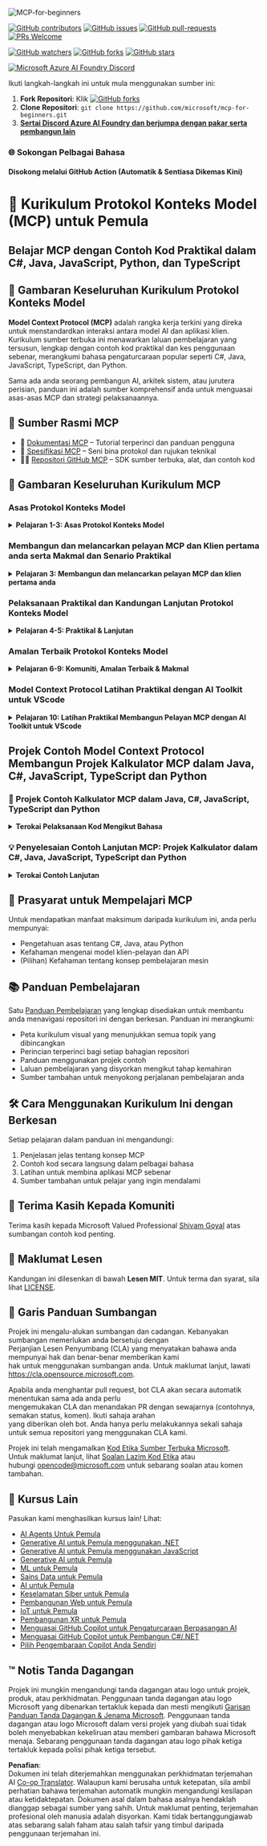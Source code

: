 <!--
CO_OP_TRANSLATOR_METADATA:
{
  "original_hash": "44405cc3bec37703b241dd4d8336e54a",
  "translation_date": "2025-07-01T09:47:12+00:00",
  "source_file": "README.md",
  "language_code": "ms"
}
-->
![MCP-for-beginners](../../translated_images/mcp-beginners.2ce2b317996369ff66c5b72e25eff9d4288ab2741fc70c0b4e523d1ae1e249fd.ms.png) 

[![GitHub contributors](https://img.shields.io/github/contributors/microsoft/mcp-for-beginners.svg)](https://GitHub.com/microsoft/mcp-for-beginners/graphs/contributors)
[![GitHub issues](https://img.shields.io/github/issues/microsoft/mcp-for-beginners.svg)](https://GitHub.com/microsoft/mcp-for-beginners/issues)
[![GitHub pull-requests](https://img.shields.io/github/issues-pr/microsoft/mcp-for-beginners.svg)](https://GitHub.com/microsoft/mcp-for-beginners/pulls)
[![PRs Welcome](https://img.shields.io/badge/PRs-welcome-brightgreen.svg?style=flat-square)](http://makeapullrequest.com)

[![GitHub watchers](https://img.shields.io/github/watchers/microsoft/mcp-for-beginners.svg?style=social&label=Watch)](https://GitHub.com/microsoft/mcp-for-beginners/watchers)
[![GitHub forks](https://img.shields.io/github/forks/microsoft/mcp-for-beginners.svg?style=social&label=Fork)](https://GitHub.com/microsoft/mcp-for-beginners/fork)
[![GitHub stars](https://img.shields.io/github/stars/microsoft/mcp-for-beginners?style=social&label=Star)](https://GitHub.com/microsoft/mcp-for-beginners/stargazers)


[![Microsoft Azure AI Foundry Discord](https://dcbadge.vercel.app/api/server/ByRwuEEgH4)](https://discord.com/invite/ByRwuEEgH4)


Ikuti langkah-langkah ini untuk mula menggunakan sumber ini:
1. **Fork Repositori**: Klik [![GitHub forks](https://img.shields.io/github/forks/microsoft/mcp-for-beginners.svg?style=social&label=Fork)](https://GitHub.com/microsoft/mcp-for-beginners/fork)
2. **Clone Repositori**:   `git clone https://github.com/microsoft/mcp-for-beginners.git`
3. [**Sertai Discord Azure AI Foundry dan berjumpa dengan pakar serta pembangun lain**](https://discord.com/invite/ByRwuEEgH4)


### 🌐 Sokongan Pelbagai Bahasa

#### Disokong melalui GitHub Action (Automatik & Sentiasa Dikemas Kini)

# 🚀 Kurikulum Protokol Konteks Model (MCP) untuk Pemula

## **Belajar MCP dengan Contoh Kod Praktikal dalam C#, Java, JavaScript, Python, dan TypeScript**

## 🧠 Gambaran Keseluruhan Kurikulum Protokol Konteks Model

**Model Context Protocol (MCP)** adalah rangka kerja terkini yang direka untuk menstandardkan interaksi antara model AI dan aplikasi klien. Kurikulum sumber terbuka ini menawarkan laluan pembelajaran yang tersusun, lengkap dengan contoh kod praktikal dan kes penggunaan sebenar, merangkumi bahasa pengaturcaraan popular seperti C#, Java, JavaScript, TypeScript, dan Python.

Sama ada anda seorang pembangun AI, arkitek sistem, atau jurutera perisian, panduan ini adalah sumber komprehensif anda untuk menguasai asas-asas MCP dan strategi pelaksanaannya.

## 🔗 Sumber Rasmi MCP

- 📘 [Dokumentasi MCP](https://modelcontextprotocol.io/) – Tutorial terperinci dan panduan pengguna  
- 📜 [Spesifikasi MCP](https://spec.modelcontextprotocol.io/) – Seni bina protokol dan rujukan teknikal  
- 🧑‍💻 [Repositori GitHub MCP](https://github.com/modelcontextprotocol) – SDK sumber terbuka, alat, dan contoh kod  

## 🧭 Gambaran Keseluruhan Kurikulum MCP

### Asas Protokol Konteks Model  
<details>
  <summary><strong> Pelajaran 1-3: Asas Protokol Konteks Model</strong></summary>

- **00. Pengenalan kepada MCP**  
  Gambaran keseluruhan Model Context Protocol dan kepentingannya dalam rangkaian AI. [Baca lebih lanjut](./00-Introduction/README.md)
- **01. Konsep Teras Dijelaskan**  
  Penerangan mendalam tentang konsep teras MCP. [Baca lebih lanjut](./01-CoreConcepts/README.md)
- **02. Keselamatan dalam MCP**  
  Ancaman keselamatan dan amalan terbaik. [Baca lebih lanjut](./02-Security/README.md)
- **03. Memulakan MCP**  
  Persediaan persekitaran, pelayan/klien asas, integrasi. [Baca lebih lanjut](./03-GettingStarted/README.md)
</details>

### Membangun dan melancarkan pelayan MCP dan Klien pertama anda serta Makmal dan Senario Praktikal  
<details>
  <summary><strong> Pelajaran 3: Membangun dan melancarkan pelayan MCP dan klien pertama anda</strong></summary>

- **3.1. Pelayan pertama** – [Panduan](./03-GettingStarted/01-first-server/README.md)
- **3.2. Klien pertama** – [Panduan](./03-GettingStarted/02-client/README.md)
- **3.3. Klien dengan LLM** – [Panduan](./03-GettingStarted/03-llm-client/README.md)
- **3.4. Menggunakan pelayan dengan Visual Studio Code** – [Panduan](./03-GettingStarted/04-vscode/README.md)
- **3.5. Membina pelayan menggunakan SSE** – [Panduan](./03-GettingStarted/05-sse-server/README.md)
- **3.6. Penstriman HTTP** – [Panduan](./03-GettingStarted/06-http-streaming/README.md)
- **3.7. Menggunakan AI Toolkit** – [Panduan](./03-GettingStarted/07-aitk/README.md)
- **3.8. Menguji pelayan anda** – [Panduan](./03-GettingStarted/08-testing/README.md)
- **3.9. Melancarkan pelayan anda** – [Panduan](./03-GettingStarted/09-deployment/README.md)
</details>

### Pelaksanaan Praktikal dan Kandungan Lanjutan Protokol Konteks Model  
<details>
  <summary><strong> Pelajaran 4-5: Praktikal & Lanjutan</strong></summary>

- **04. Pelaksanaan Praktikal**  
  SDK, penyahpepijatan, ujian, templat prompt yang boleh digunakan semula. [Baca lebih lanjut](./04-PracticalImplementation/README.md)
- **05. Topik Lanjutan dalam MCP**  
  AI multi-modal, penskalaan, penggunaan perusahaan. [Baca lebih lanjut](./05-AdvancedTopics/README.md)
- **5.1. Integrasi MCP dengan Azure** – [Panduan](./05-AdvancedTopics/mcp-integration/README.md)
- **5.2. Multi modaliti** – [Panduan](./05-AdvancedTopics/mcp-multi-modality/README.md)
- **5.3. Demo OAuth2 MCP** – [Panduan](./05-AdvancedTopics/mcp-oauth2-demo/README.md)
- **5.4. Konteks Akar** – [Panduan](./05-AdvancedTopics/mcp-root-contexts/README.md)
- **5.5. Penghalaan** – [Panduan](./05-AdvancedTopics/mcp-routing/README.md)
- **5.6. Pengambilan Sampel** – [Panduan](./05-AdvancedTopics/mcp-sampling/README.md)
- **5.7. Penskalaan** – [Panduan](./05-AdvancedTopics/mcp-scaling/README.md)
- **5.8. Keselamatan** – [Panduan](./05-AdvancedTopics/mcp-security/README.md)
- **5.9. Carian Web MCP** – [Panduan](./05-AdvancedTopics/web-search-mcp/README.md)
- **5.10. Penstriman Masa Nyata** – [Panduan](./05-AdvancedTopics/mcp-realtimestreaming/README.md)
- **5.11. Carian Web Masa Nyata** – [Panduan](./05-AdvancedTopics/mcp-realtimesearch/README.md)
- **5.12. Pengesahan Entra ID untuk Pelayan Protokol Konteks Model** – [Panduan](./05-AdvancedTopics/mcp-security-entra/README.md)
</details>

### Amalan Terbaik Protokol Konteks Model  
<details>
  <summary><strong> Pelajaran 6-9: Komuniti, Amalan Terbaik & Makmal</strong></summary>
- **06. Sumbangan Komuniti** – [Panduan](./06-CommunityContributions/README.md)
- **07. Pengetahuan daripada Penggunaan Awal** – [Panduan](./07-LessonsFromEarlyAdoption/README.md)
- **08. Amalan Terbaik untuk MCP** – [Panduan](./08-BestPractices/README.md)
- **09. Kajian Kes MCP** – [Panduan](./09-CaseStudy/README.md)
</details>

### Model Context Protocol Latihan Praktikal dengan AI Toolkit untuk VScode
<details>
  <summary><strong>Pelajaran 10: Latihan Praktikal Membangun Pelayan MCP dengan AI Toolkit untuk VScode</strong></summary>
    
- **10. Memperkemas Aliran Kerja AI: Membangun Pelayan MCP dengan AI Toolkit** – [Latihan Praktikal](./10-StreamliningAIWorkflowsBuildingAnMCPServerWithAIToolkit/README.md)
</details>

## Projek Contoh Model Context Protocol Membangun Projek Kalkulator MCP dalam Java, C#, JavaScript, TypeScript dan Python

### 🧮 Projek Contoh Kalkulator MCP dalam Java, C#, JavaScript, TypeScript dan Python
<details>
  <summary><strong>Terokai Pelaksanaan Kod Mengikut Bahasa</strong></summary>

  - [Contoh Pelayan MCP C#](./03-GettingStarted/samples/csharp/README.md)
  - [Kalkulator MCP Java](./03-GettingStarted/samples/java/calculator/README.md)
  - [Demo MCP JavaScript](./03-GettingStarted/samples/javascript/README.md)
  - [Pelayan MCP Python](../../03-GettingStarted/samples/python/mcp_calculator_server.py)
  - [Contoh MCP TypeScript](./03-GettingStarted/samples/typescript/README.md)

</details>

### 💡 Penyelesaian Contoh Lanjutan MCP: Projek Kalkulator dalam C#, Java, JavaScript, TypeScript dan Python
<details>
  <summary><strong>Terokai Contoh Lanjutan</strong></summary>

  - [Contoh Lanjutan C#](./04-PracticalImplementation/samples/csharp/README.md)
  - [Contoh Aplikasi Kontena Java](./04-PracticalImplementation/samples/java/containerapp/README.md)
  - [Contoh Lanjutan JavaScript](./04-PracticalImplementation/samples/javascript/README.md)
  - [Pelaksanaan Kompleks Python](../../04-PracticalImplementation/samples/python/mcp_sample.py)
  - [Contoh Kontena TypeScript](./04-PracticalImplementation/samples/typescript/README.md)

</details>

## 🎯 Prasyarat untuk Mempelajari MCP

Untuk mendapatkan manfaat maksimum daripada kurikulum ini, anda perlu mempunyai:

- Pengetahuan asas tentang C#, Java, atau Python  
- Kefahaman mengenai model klien-pelayan dan API  
- (Pilihan) Kefahaman tentang konsep pembelajaran mesin

## 📚 Panduan Pembelajaran

Satu [Panduan Pembelajaran](./study_guide.md) yang lengkap disediakan untuk membantu anda menavigasi repositori ini dengan berkesan. Panduan ini merangkumi:

- Peta kurikulum visual yang menunjukkan semua topik yang dibincangkan  
- Perincian terperinci bagi setiap bahagian repositori  
- Panduan menggunakan projek contoh  
- Laluan pembelajaran yang disyorkan mengikut tahap kemahiran  
- Sumber tambahan untuk menyokong perjalanan pembelajaran anda

## 🛠️ Cara Menggunakan Kurikulum Ini dengan Berkesan

Setiap pelajaran dalam panduan ini mengandungi:

1. Penjelasan jelas tentang konsep MCP  
2. Contoh kod secara langsung dalam pelbagai bahasa  
3. Latihan untuk membina aplikasi MCP sebenar  
4. Sumber tambahan untuk pelajar yang ingin mendalami

## 🌟 Terima Kasih Kepada Komuniti

Terima kasih kepada Microsoft Valued Professional [Shivam Goyal](https://www.linkedin.com/in/shivam2003/) atas sumbangan contoh kod penting.

## 📜 Maklumat Lesen

Kandungan ini dilesenkan di bawah **Lesen MIT**. Untuk terma dan syarat, sila lihat [LICENSE](../../LICENSE).

## 🤝 Garis Panduan Sumbangan

Projek ini mengalu-alukan sumbangan dan cadangan. Kebanyakan sumbangan memerlukan anda bersetuju dengan  
Perjanjian Lesen Penyumbang (CLA) yang menyatakan bahawa anda mempunyai hak dan benar-benar memberikan kami  
hak untuk menggunakan sumbangan anda. Untuk maklumat lanjut, lawati <https://cla.opensource.microsoft.com>.

Apabila anda menghantar pull request, bot CLA akan secara automatik menentukan sama ada anda perlu  
mengemukakan CLA dan menandakan PR dengan sewajarnya (contohnya, semakan status, komen). Ikuti sahaja arahan  
yang diberikan oleh bot. Anda hanya perlu melakukannya sekali sahaja untuk semua repositori yang menggunakan CLA kami.

Projek ini telah mengamalkan [Kod Etika Sumber Terbuka Microsoft](https://opensource.microsoft.com/codeofconduct/).  
Untuk maklumat lanjut, lihat [Soalan Lazim Kod Etika](https://opensource.microsoft.com/codeofconduct/faq/) atau  
hubungi [opencode@microsoft.com](mailto:opencode@microsoft.com) untuk sebarang soalan atau komen tambahan.

## 🎒 Kursus Lain  
Pasukan kami menghasilkan kursus lain! Lihat:

- [AI Agents Untuk Pemula](https://github.com/microsoft/ai-agents-for-beginners?WT.mc_id=academic-105485-koreyst)  
- [Generative AI untuk Pemula menggunakan .NET](https://github.com/microsoft/Generative-AI-for-beginners-dotnet?WT.mc_id=academic-105485-koreyst)  
- [Generative AI untuk Pemula menggunakan JavaScript](https://github.com/microsoft/generative-ai-with-javascript?WT.mc_id=academic-105485-koreyst)  
- [Generative AI untuk Pemula](https://github.com/microsoft/generative-ai-for-beginners?WT.mc_id=academic-105485-koreyst)  
- [ML untuk Pemula](https://aka.ms/ml-beginners?WT.mc_id=academic-105485-koreyst)  
- [Sains Data untuk Pemula](https://aka.ms/datascience-beginners?WT.mc_id=academic-105485-koreyst)  
- [AI untuk Pemula](https://aka.ms/ai-beginners?WT.mc_id=academic-105485-koreyst)  
- [Keselamatan Siber untuk Pemula](https://github.com/microsoft/Security-101??WT.mc_id=academic-96948-sayoung)  
- [Pembangunan Web untuk Pemula](https://aka.ms/webdev-beginners?WT.mc_id=academic-105485-koreyst)
- [IoT untuk Pemula](https://aka.ms/iot-beginners?WT.mc_id=academic-105485-koreyst)
- [Pembangunan XR untuk Pemula](https://github.com/microsoft/xr-development-for-beginners?WT.mc_id=academic-105485-koreyst)
- [Menguasai GitHub Copilot untuk Pengaturcaraan Berpasangan AI](https://aka.ms/GitHubCopilotAI?WT.mc_id=academic-105485-koreyst)
- [Menguasai GitHub Copilot untuk Pembangun C#/.NET](https://github.com/microsoft/mastering-github-copilot-for-dotnet-csharp-developers?WT.mc_id=academic-105485-koreyst)
- [Pilih Pengembaraan Copilot Anda Sendiri](https://github.com/microsoft/CopilotAdventures?WT.mc_id=academic-105485-koreyst)


## ™️ Notis Tanda Dagangan

Projek ini mungkin mengandungi tanda dagangan atau logo untuk projek, produk, atau perkhidmatan. Penggunaan tanda dagangan atau logo Microsoft yang dibenarkan tertakluk kepada dan mesti mengikuti
[Garisan Panduan Tanda Dagangan & Jenama Microsoft](https://www.microsoft.com/legal/intellectualproperty/trademarks/usage/general).
Penggunaan tanda dagangan atau logo Microsoft dalam versi projek yang diubah suai tidak boleh menyebabkan kekeliruan atau memberi gambaran bahawa Microsoft menaja.
Sebarang penggunaan tanda dagangan atau logo pihak ketiga tertakluk kepada polisi pihak ketiga tersebut.

**Penafian**:  
Dokumen ini telah diterjemahkan menggunakan perkhidmatan terjemahan AI [Co-op Translator](https://github.com/Azure/co-op-translator). Walaupun kami berusaha untuk ketepatan, sila ambil perhatian bahawa terjemahan automatik mungkin mengandungi kesilapan atau ketidaktepatan. Dokumen asal dalam bahasa asalnya hendaklah dianggap sebagai sumber yang sahih. Untuk maklumat penting, terjemahan profesional oleh manusia adalah disyorkan. Kami tidak bertanggungjawab atas sebarang salah faham atau salah tafsir yang timbul daripada penggunaan terjemahan ini.